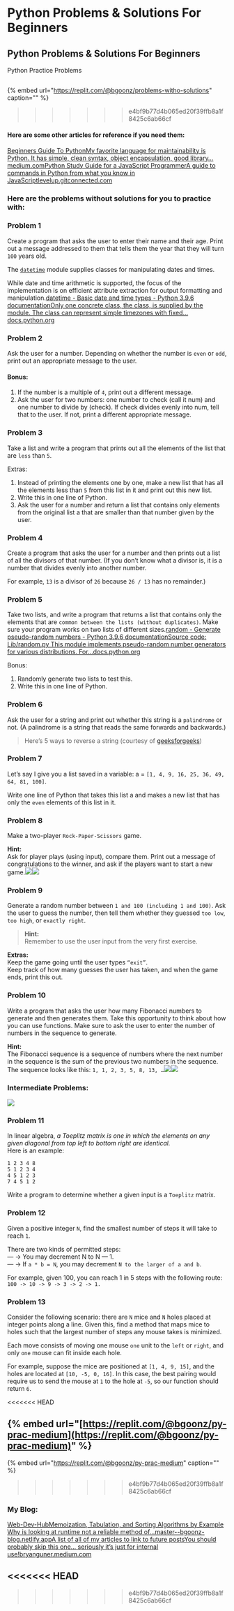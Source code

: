 # Python Problems & Solutions For Beginners

## Python Problems & Solutions For Beginners

Python Practice Problems



## 

{% embed url="https://replit.com/@bgoonz/problems-witho-solutions" caption="" %}

> > > > > > > e4bf9b77d4b065ed20f39ffb8a1f8425c6ab66cf

#### Here are some other articles for reference if you need them: <a id="ab6b"></a>

[Beginners Guide To PythonMy favorite language for maintainability is Python. It has simple, clean syntax, object encapsulation, good library…medium.com](https://medium.com/geekculture/beginners-guide-to-python-e5a59b5bb64d)[Python Study Guide for a JavaScript ProgrammerA guide to commands in Python from what you know in JavaScriptlevelup.gitconnected.com](https://levelup.gitconnected.com/python-study-guide-for-a-native-javascript-developer-5cfdf3d2bdfb)

### Here are the problems without solutions for you to practice with: <a id="f507"></a>

### Problem 1 <a id="ec77"></a>

Create a program that asks the user to enter their name and their age. Print out a message addressed to them that tells them the year that they will turn `100` years old.

The [`datetime`](https://docs.python.org/3/library/datetime.html#module-datetime) module supplies classes for manipulating dates and times.

While date and time arithmetic is supported, the focus of the implementation is on efficient attribute extraction for output formatting and manipulation.[datetime - Basic date and time types - Python 3.9.6 documentationOnly one concrete class, the class, is supplied by the module. The class can represent simple timezones with fixed…docs.python.org](https://docs.python.org/3/library/datetime.html)

### Problem 2 <a id="8f5a"></a>

Ask the user for a number. Depending on whether the number is `even` or `odd`, print out an appropriate message to the user.

#### Bonus: <a id="f29a"></a>

1. If the number is a multiple of `4`, print out a different message.
2. Ask the user for two numbers: one number to check \(call it num\) and one number to divide by \(check\). If check divides evenly into num, tell that to the user. If not, print a different appropriate message.

### Problem 3 <a id="b364"></a>

Take a list and write a program that prints out all the elements of the list that are `less` than `5`.

Extras:

1. Instead of printing the elements one by one, make a new list that has all the elements less than `5` from this list in it and print out this new list.
2. Write this in one line of Python.
3. Ask the user for a number and return a list that contains only elements from the original list a that are smaller than that number given by the user.

### Problem 4 <a id="525c"></a>

Create a program that asks the user for a number and then prints out a list of all the divisors of that number. \(If you don’t know what a divisor is, it is a number that divides evenly into another number.

For example, `13` is a divisor of `26` because `26 / 13` has no remainder.\)

### Problem 5 <a id="e7ec"></a>

Take two lists, and write a program that returns a list that contains only the elements that are `common between the lists (without duplicates)`. Make sure your program works on two lists of different sizes.[random - Generate pseudo-random numbers - Python 3.9.6 documentationSource code: Lib/random.py This module implements pseudo-random number generators for various distributions. For…docs.python.org](https://docs.python.org/3/library/random.html)

Bonus:

1. Randomly generate two lists to test this.
2. Write this in one line of Python.

### Problem 6 <a id="371b"></a>

Ask the user for a string and print out whether this string is a `palindrome` or not. \(A palindrome is a string that reads the same forwards and backwards.\)

> Here’s 5 ways to reverse a string \(courtesy of [geeksforgeeks](https://www.geeksforgeeks.org/reverse-string-python-5-different-ways/)\)

### Problem 7 <a id="a503"></a>

Let’s say I give you a list saved in a variable: a = `[1, 4, 9, 16, 25, 36, 49, 64, 81, 100]`.

Write one line of Python that takes this list a and makes a new list that has only the `even` elements of this list in it.

### Problem 8 <a id="3568"></a>

Make a two-player `Rock-Paper-Scissors` game.

**Hint:**  
Ask for player plays \(using input\), compare them. Print out a message of congratulations to the winner, and ask if the players want to start a new game.![](https://miro.medium.com/max/60/0*1_4w6u4D7EDi2r4h.png?q=20)![](https://miro.medium.com/max/630/0*1_4w6u4D7EDi2r4h.png)

### Problem 9 <a id="8e61"></a>

Generate a random number between `1 and 100 (including 1 and 100)`. Ask the user to guess the number, then tell them whether they guessed `too low`, `too high`, or `exactly right`.

> **Hint:**  
> Remember to use the user input from the very first exercise.

**Extras:**  
Keep the game going until the user types `“exit”`.  
Keep track of how many guesses the user has taken, and when the game ends, print this out.

### Problem 10 <a id="b213"></a>

Write a program that asks the user how many Fibonacci numbers to generate and then generates them. Take this opportunity to think about how you can use functions. Make sure to ask the user to enter the number of numbers in the sequence to generate.

**Hint:**  
The Fibonacci sequence is a sequence of numbers where the next number in the sequence is the sum of the previous two numbers in the sequence. The sequence looks like this: `1, 1, 2, 3, 5, 8, 13, …`![](https://miro.medium.com/max/60/0*2xJsVLGikF6dg7qc.png?q=20)![](https://miro.medium.com/max/630/0*2xJsVLGikF6dg7qc.png)

### Intermediate Problems: <a id="115b"></a>

![](https://miro.medium.com/max/1400/0*hTU58jGsgkrszi76.gif)

### Problem 11 <a id="3ce7"></a>

In linear algebra, _a Toeplitz matrix is one in which the elements on any given diagonal from top left to bottom right are identical._  
Here is an example:

```text
1 2 3 4 8
5 1 2 3 4
4 5 1 2 3
7 4 5 1 2
```

Write a program to determine whether a given input is a `Toeplitz` matrix.

### Problem 12 <a id="f18a"></a>

Given a positive integer `N`, find the smallest number of steps it will take to reach `1`.

There are two kinds of permitted steps:  
— -&gt; You may decrement N to N — 1.  
— -&gt; If `a * b = N`, you may decrement `N to the larger of a and b`.

For example, given 100, you can reach 1 in 5 steps with the following route:  
`100 -> 10 -> 9 -> 3 -> 2 -> 1.`

### Problem 13 <a id="1c97"></a>

Consider the following scenario: there are `N` mice and `N` holes placed at integer points along a line. Given this, find a method that maps mice to holes such that the largest number of steps any mouse takes is minimized.

Each move consists of moving one mouse `one` unit to the `left` or `right`, and only `one` mouse can fit inside each hole.

For example, suppose the mice are positioned at `[1, 4, 9, 15]`, and the holes are located at `[10, -5, 0, 16]`. In this case, the best pairing would require us to send the mouse at `1` to the hole at `-5`, so our function should return `6`.

&lt;&lt;&lt;&lt;&lt;&lt;&lt; HEAD

## {% embed url="[https://replit.com/@bgoonz/py-prac-medium](https://replit.com/@bgoonz/py-prac-medium)" %}

{% embed url="https://replit.com/@bgoonz/py-prac-medium" caption="" %}

> > > > > > > e4bf9b77d4b065ed20f39ffb8a1f8425c6ab66cf

### My Blog: <a id="53da"></a>

[Web-Dev-HubMemoization, Tabulation, and Sorting Algorithms by Example Why is looking at runtime not a reliable method of…master--bgoonz-blog.netlify.app](https://master--bgoonz-blog.netlify.app/)[A list of all of my articles to link to future postsYou should probably skip this one… seriously it’s just for internal use!bryanguner.medium.com](https://bryanguner.medium.com/a-list-of-all-of-my-articles-to-link-to-future-posts-1f6f88ebdf5b)

## &lt;&lt;&lt;&lt;&lt;&lt;&lt; HEAD

> > > > > > > e4bf9b77d4b065ed20f39ffb8a1f8425c6ab66cf

